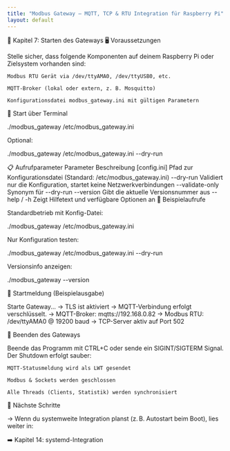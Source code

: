 ```yaml
---
title: "Modbus Gateway – MQTT, TCP & RTU Integration für Raspberry Pi"
layout: default
---
```


🚀 Kapitel 7: Starten des Gateways
🖥️ Voraussetzungen

Stelle sicher, dass folgende Komponenten auf deinem Raspberry Pi oder Zielsystem vorhanden sind:

    Modbus RTU Gerät via /dev/ttyAMA0, /dev/ttyUSB0, etc.

    MQTT-Broker (lokal oder extern, z. B. Mosquitto)

    Konfigurationsdatei modbus_gateway.ini mit gültigen Parametern

🔧 Start über Terminal

./modbus_gateway /etc/modbus_gateway.ini

Optional:

./modbus_gateway /etc/modbus_gateway.ini --dry-run

📋 Aufrufparameter
Parameter	Beschreibung
[config.ini]	Pfad zur Konfigurationsdatei (Standard: /etc/modbus_gateway.ini)
--dry-run	Validiert nur die Konfiguration, startet keine Netzwerkverbindungen
--validate-only	Synonym für --dry-run
--version	Gibt die aktuelle Versionsnummer aus
--help / -h	Zeigt Hilfetext und verfügbare Optionen an
🧪 Beispielaufrufe

Standardbetrieb mit Konfig-Datei:

./modbus_gateway /etc/modbus_gateway.ini

Nur Konfiguration testen:

./modbus_gateway /etc/modbus_gateway.ini --dry-run

Versionsinfo anzeigen:

./modbus_gateway --version

🏁 Startmeldung (Beispielausgabe)

Starte Gateway...
→ TLS ist aktiviert → MQTT-Verbindung erfolgt verschlüsselt.
→ MQTT-Broker: mqtts://192.168.0.82
→ Modbus RTU: /dev/ttyAMA0 @ 19200 baud
→ TCP-Server aktiv auf Port 502

🧼 Beenden des Gateways

Beende das Programm mit CTRL+C oder sende ein SIGINT/SIGTERM Signal. Der Shutdown erfolgt sauber:

    MQTT-Statusmeldung wird als LWT gesendet

    Modbus & Sockets werden geschlossen

    Alle Threads (Clients, Statistik) werden synchronisiert

🧩 Nächste Schritte

→ Wenn du systemweite Integration planst (z. B. Autostart beim Boot), lies weiter in:

➡️ Kapitel 14: systemd-Integration

